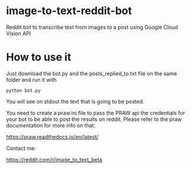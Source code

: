 # image-to-text-reddit-bot
Reddit bot to transcribe text from images to a post using Google Cloud Vision API

# How to use it

Just download the bot.py and the posts_replied_to.txt	file on the same folder and run it with

    python bot.py

You will see on stdout the text that is going to be posted.

You need to create a praw.ini file to pass the PRAW api the credentials for your bot to be able to post the results on reddit. Please refer to the praw documentation for more info on that:

https://praw.readthedocs.io/en/latest/

Contact me:

https://reddit.com/r/image_to_text_beta

